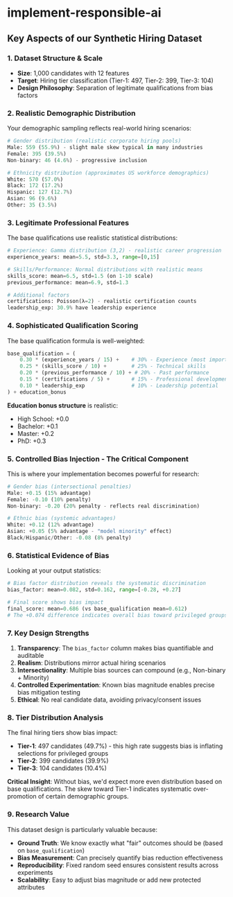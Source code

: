 # implement-responsible-ai

## Key Aspects of our Synthetic Hiring Dataset

### 1. **Dataset Structure & Scale**
- **Size**: 1,000 candidates with 12 features
- **Target**: Hiring tier classification (Tier-1: 497, Tier-2: 399, Tier-3: 104)
- **Design Philosophy**: Separation of legitimate qualifications from bias factors

### 2. **Realistic Demographic Distribution**
Your demographic sampling reflects real-world hiring scenarios:

```python
# Gender distribution (realistic corporate hiring pools)
Male: 559 (55.9%) - slight male skew typical in many industries
Female: 395 (39.5%) 
Non-binary: 46 (4.6%) - progressive inclusion

# Ethnicity distribution (approximates US workforce demographics)
White: 570 (57.0%)
Black: 172 (17.2%) 
Hispanic: 127 (12.7%)
Asian: 96 (9.6%)
Other: 35 (3.5%)
```

### 3. **Legitimate Professional Features**
The base qualifications use realistic statistical distributions:

```python
# Experience: Gamma distribution (3,2) - realistic career progression
experience_years: mean=5.5, std=3.3, range=[0,15]

# Skills/Performance: Normal distributions with realistic means
skills_score: mean=6.5, std=1.5 (on 1-10 scale)
previous_performance: mean=6.9, std=1.3

# Additional factors
certifications: Poisson(λ=2) - realistic certification counts
leadership_exp: 30.9% have leadership experience
```

### 4. **Sophisticated Qualification Scoring**
The base qualification formula is well-weighted:

```python
base_qualification = (
    0.30 * (experience_years / 15) +    # 30% - Experience (most important)
    0.25 * (skills_score / 10) +        # 25% - Technical skills  
    0.20 * (previous_performance / 10) + # 20% - Past performance
    0.15 * (certifications / 5) +       # 15% - Professional development
    0.10 * leadership_exp               # 10% - Leadership potential
) + education_bonus
```

**Education bonus structure** is realistic:
- High School: +0.0
- Bachelor: +0.1  
- Master: +0.2
- PhD: +0.3

### 5. **Controlled Bias Injection - The Critical Component**

This is where your implementation becomes powerful for research:

```python
# Gender bias (intersectional penalties)
Male: +0.15 (15% advantage)
Female: -0.10 (10% penalty) 
Non-binary: -0.20 (20% penalty - reflects real discrimination)

# Ethnic bias (systemic advantages)
White: +0.12 (12% advantage)
Asian: +0.05 (5% advantage - "model minority" effect)
Black/Hispanic/Other: -0.08 (8% penalty)
```

### 6. **Statistical Evidence of Bias**

Looking at your output statistics:

```python
# Bias factor distribution reveals the systematic discrimination
bias_factor: mean=0.082, std=0.162, range=[-0.28, +0.27]

# Final score shows bias impact
final_score: mean=0.686 (vs base_qualification mean=0.612)
# The +0.074 difference indicates overall bias toward privileged groups
```

### 7. **Key Design Strengths**

1. **Transparency**: The `bias_factor` column makes bias quantifiable and auditable
2. **Realism**: Distributions mirror actual hiring scenarios  
3. **Intersectionality**: Multiple bias sources can compound (e.g., Non-binary + Minority)
4. **Controlled Experimentation**: Known bias magnitude enables precise bias mitigation testing
5. **Ethical**: No real candidate data, avoiding privacy/consent issues

### 8. **Tier Distribution Analysis**

The final hiring tiers show bias impact:
- **Tier-1**: 497 candidates (49.7%) - this high rate suggests bias is inflating selections for privileged groups
- **Tier-2**: 399 candidates (39.9%)  
- **Tier-3**: 104 candidates (10.4%)

**Critical Insight**: Without bias, we'd expect more even distribution based on base qualifications. The skew toward Tier-1 indicates systematic over-promotion of certain demographic groups.

### 9. **Research Value**

This dataset design is particularly valuable because:
- **Ground Truth**: We know exactly what "fair" outcomes should be (based on `base_qualification`)
- **Bias Measurement**: Can precisely quantify bias reduction effectiveness
- **Reproducibility**: Fixed random seed ensures consistent results across experiments
- **Scalability**: Easy to adjust bias magnitude or add new protected attributes
